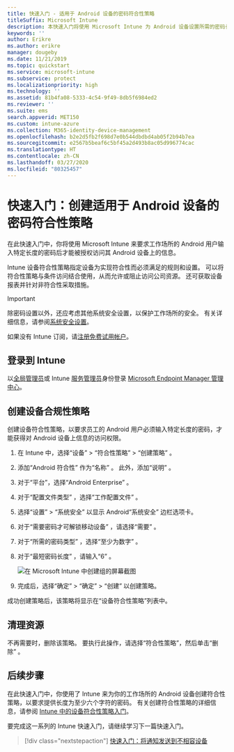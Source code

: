 ```yaml
---
title: 快速入门 - 适用于 Android 设备的密码符合性策略
titleSuffix: Microsoft Intune
description: 本快速入门将使用 Microsoft Intune 为 Android 设备设置所需的密码长度。
keywords: ''
author: Erikre
ms.author: erikre
manager: dougeby
ms.date: 11/21/2019
ms.topic: quickstart
ms.service: microsoft-intune
ms.subservice: protect
ms.localizationpriority: high
ms.technology: ''
ms.assetid: 81b4fa08-5333-4c54-9f49-8db5f6984ed2
ms.reviewer: ''
ms.suite: ems
search.appverid: MET150
ms.custom: intune-azure
ms.collection: M365-identity-device-management
ms.openlocfilehash: b2e2d5fb2f698d7e0b544dbdbd4ab05f2b94b7ea
ms.sourcegitcommit: e2567b5beaf6c5bf45a2d493b8ac05d996774cac
ms.translationtype: HT
ms.contentlocale: zh-CN
ms.lasthandoff: 03/27/2020
ms.locfileid: "80325457"
---
```

# <a name="quickstart-create-a-password-compliance-policy-for-android-devices"></a>快速入门：创建适用于 Android 设备的密码符合性策略

在此快速入门中，你将使用 Microsoft Intune 来要求工作场所的 Android 用户输入特定长度的密码后才能被授权访问其 Android 设备上的信息。

Intune 设备符合性策略指定设备为实现符合性而必须满足的规则和设置。 可以将符合性策略与条件访问结合使用，从而允许或阻止访问公司资源。 还可获取设备报表并针对非符合性采取措施。

> [!IMPORTANT]
> 除密码设置以外，还应考虑其他系统安全设置，以保护工作场所的安全。 有关详细信息，请参阅[系统安全设置](compliance-policy-create-android-for-work.md)。

如果没有 Intune 订阅，请[注册免费试用帐户](../fundamentals/free-trial-sign-up.md)。

## <a name="sign-in-to-intune"></a>登录到 Intune

以[全局管理员](../fundamentals/users-add.md#types-of-administrators)或 Intune [服务管理员](../fundamentals/users-add.md#types-of-administrators)身份登录 [Microsoft Endpoint Manager 管理中心](https://go.microsoft.com/fwlink/?linkid=2109431)。

## <a name="create-a-device-compliance-policy"></a>创建设备合规性策略

创建设备符合性策略，以要求员工的 Android 用户必须输入特定长度的密码，才能获得对 Android 设备上信息的访问权限。

1. 在 Intune 中，选择“设备”   > “符合性策略”   > “创建策略”  。

2. 添加“Android 符合性”  作为“名称”  。 此外，添加“说明”  。

3. 对于“平台”，选择“Android Enterprise”   。

4. 对于“配置文件类型”  ，选择“工作配置文件”  。

5. 选择“设置”   > “系统安全”  以显示 Android“系统安全”  边栏选项卡。

6. 对于“需要密码才可解锁移动设备”  ，请选择“需要”  。

7. 对于“所需的密码类型”  ，选择“至少为数字”  。

8. 对于“最短密码长度”  ，请输入“6”  。

    ![在 Microsoft Intune 中创建组的屏幕截图](./media/quickstart-set-password-length-android/quickstart-set-password-length-android-01.png)

9. 完成后，选择“确定”   > “确定”   > “创建”  以创建策略。

成功创建策略后，该策略将显示在“设备符合性策略”列表中。

## <a name="clean-up-resources"></a>清理资源

不再需要时，删除该策略。 要执行此操作，请选择“符合性策略”，然后单击“删除”  。

## <a name="next-steps"></a>后续步骤

在此快速入门中，你使用了 Intune 来为你的工作场所的 Android 设备创建符合性策略，以要求提供长度为至少六个字符的密码。 有关创建符合性策略的详细信息，请参阅 [Intune 中的设备符合性策略入门](device-compliance-get-started.md)。

要完成这一系列的 Intune 快速入门，请继续学习下一篇快速入门。

> [!div class="nextstepaction"]
> [快速入门：将通知发送到不相容设备](quickstart-send-notification.md)

